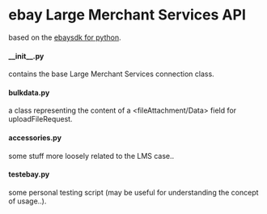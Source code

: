 # ebay Large Merchant Services API #

based on the [ebaysdk for python](https://github.com/timotheus/ebaysdk-python).


#### \_\_init\_\_.py
contains the base Large Merchant Services connection class.

#### bulkdata.py
a class representing the content of a <fileAttachment/Data> field for uploadFileRequest.

#### accessories.py
some stuff more loosely related to the LMS case..

#### testebay.py
some personal testing script (may be useful for understanding the concept of usage..).
